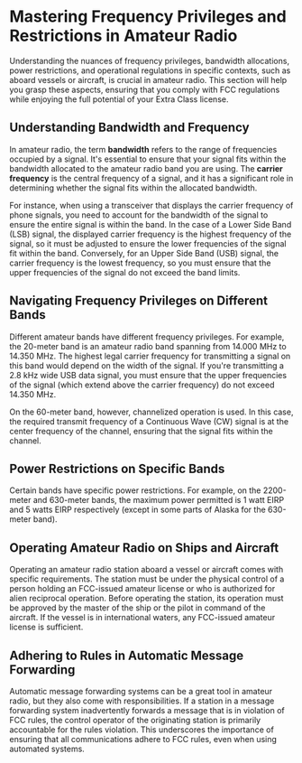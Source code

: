 # Mastering Frequency Privileges and Restrictions in Amateur Radio

Understanding the nuances of frequency privileges, bandwidth allocations, power restrictions, and operational regulations in specific contexts, such as aboard vessels or aircraft, is crucial in amateur radio. This section will help you grasp these aspects, ensuring that you comply with FCC regulations while enjoying the full potential of your Extra Class license.

## Understanding Bandwidth and Frequency

In amateur radio, the term **bandwidth** refers to the range of frequencies occupied by a signal. It's essential to ensure that your signal fits within the bandwidth allocated to the amateur radio band you are using. The **carrier frequency** is the central frequency of a signal, and it has a significant role in determining whether the signal fits within the allocated bandwidth.

For instance, when using a transceiver that displays the carrier frequency of phone signals, you need to account for the bandwidth of the signal to ensure the entire signal is within the band. In the case of a Lower Side Band (LSB) signal, the displayed carrier frequency is the highest frequency of the signal, so it must be adjusted to ensure the lower frequencies of the signal fit within the band. Conversely, for an Upper Side Band (USB) signal, the carrier frequency is the lowest frequency, so you must ensure that the upper frequencies of the signal do not exceed the band limits.

## Navigating Frequency Privileges on Different Bands

Different amateur bands have different frequency privileges. For example, the 20-meter band is an amateur radio band spanning from 14.000 MHz to 14.350 MHz. The highest legal carrier frequency for transmitting a signal on this band would depend on the width of the signal. If you're transmitting a 2.8 kHz wide USB data signal, you must ensure that the upper frequencies of the signal (which extend above the carrier frequency) do not exceed 14.350 MHz.

On the 60-meter band, however, channelized operation is used. In this case, the required transmit frequency of a Continuous Wave (CW) signal is at the center frequency of the channel, ensuring that the signal fits within the channel.

## Power Restrictions on Specific Bands

Certain bands have specific power restrictions. For example, on the 2200-meter and 630-meter bands, the maximum power permitted is 1 watt EIRP and 5 watts EIRP respectively (except in some parts of Alaska for the 630-meter band).

## Operating Amateur Radio on Ships and Aircraft

Operating an amateur radio station aboard a vessel or aircraft comes with specific requirements. The station must be under the physical control of a person holding an FCC-issued amateur license or who is authorized for alien reciprocal operation. Before operating the station, its operation must be approved by the master of the ship or the pilot in command of the aircraft. If the vessel is in international waters, any FCC-issued amateur license is sufficient.

## Adhering to Rules in Automatic Message Forwarding

Automatic message forwarding systems can be a great tool in amateur radio, but they also come with responsibilities. If a station in a message forwarding system inadvertently forwards a message that is in violation of FCC rules, the control operator of the originating station is primarily accountable for the rules violation. This underscores the importance of ensuring that all communications adhere to FCC rules, even when using automated systems.